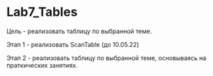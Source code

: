 # Lab7_Tables
Цель - реализовать таблицу по выбранной теме.

Этап 1 - реализовать ScanTable (до 10.05.22)

Этап 2 - реализовать таблицу по выбранной теме, основываясь на праткических занятиях.
